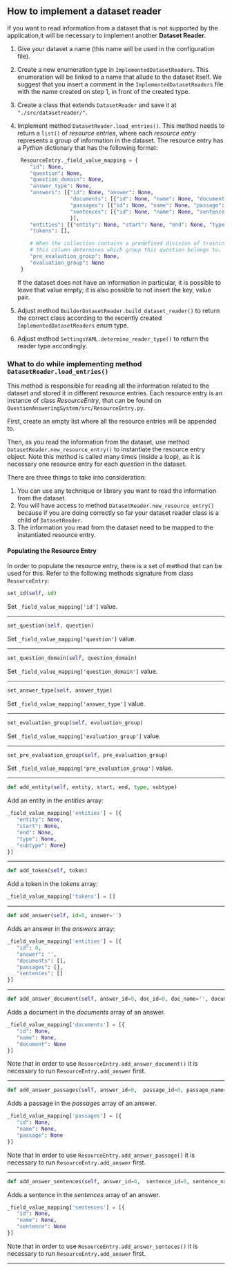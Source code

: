 ## How to implement a dataset reader

If you want to read information from a dataset that is not supported by the application,it will be necessary to 
implement another **Dataset Reader**.

1. Give your dataset a name (this name will be used in the configuration file).

2. Create a new enumeration type in `ImplementedDatasetReaders`. This enumeration will be linked
   to a name that allude to the dataset itself. We suggest that you insert a comment in the 
   `ImplementedDatasetReaders` file with the name created on step 1, in front of the created type.
   
3. Create a class that extends `DatasetReader` and save it at `"./src/datasetreader/"`. 
   
4. Implement method `DatasetReader.load_entries()`. This method needs to return a `list()` of *resource entries*,
where each *resource entry* represents a group of information in the dataset. The resource entry has a *Python* dictionary
that has the following format:
   
   ```python
    ResourceEntry._field_value_mapping = {
       "id": None,
       "question": None,
       "question_domain": None,
       "answer_type": None,
       "answers": [{"id": None, "answer": None,
                    "documents": [{"id": None, "name": None, "document": None}],
                    "passages": [{"id": None, "name": None, "passage": None}],
                    "sentences": [{"id": None, "name": None, "sentence": None}]
                    }],
       "entities": [{"entity": None, "start": None, "end": None, "type": None, "subtype": None}],
       "tokens": [],
   
       # When the collection contains a predefined division of training, dev, and test data,
       # this column determines which group this question belongs to. Possible values: None, 'train', 'dev', 'test'.
       "pre_evaluation_group": None,
       "evaluation_group": None
    }
    ```
   
   If the dataset does not have an information in particular, it is possible to leave that value empty; it
   is also possible to not insert the key, value pair.

5. Adjust method `BuilderDatasetReader.build_dataset_reader()` to return the correct class according to the 
recently created `ImplementedDatasetReaders` enum type.
   
6. Adjust method `SettingsYAML.determine_reader_type()` to return the reader type accordingly.
   
### What to do while implementing method `DatasetReader.load_entries()`

This method is responsible for reading all the information related to the dataset and stored it in different resource
entries. Each resource entry is an instance of class *ResourceEntry*, that can be found on
`QuestionAnsweringSystem/src/ResourceEntry.py`.

First, create an empty list where all the resource entries will be appended to.

Then, as you read the information from the dataset, use method `DatasetReader.new_resource_entry()` to instantiate
the resource entry object. Note this method is called many times (inside a loop), as it is necessary one resource entry 
for each *question* in the dataset.

There are three things to take into consideration:

   1. You can use any technique or library you want to read the information from the dataset.
   2. You will have access to method `DatasetReader.new_resource_entry()` because if you are doing correctly so far your 
      dataset reader class is a child of `DatasetReader`.
   3. The information you read from the dataset need to be mapped to the instantiated resource entry.

#### Populating the Resource Entry

In order to populate the resource entry, there is a set of method that can be used for this. Refer to the following
methods signature from class `ResourceEntry`:


```python
set_id(self, id)
```
Set `_field_value_mapping['id']` value.

---

```python
set_question(self, question)
```
Set `_field_value_mapping['question']` value.

---

```python
set_question_domain(self, question_domain)
```
Set `_field_value_mapping['question_domain']` value.

---

```python
set_answer_type(self, answer_type)
```
Set `_field_value_mapping['answer_type']` value.

---

```python
set_evaluation_group(self, evaluation_group)
```
Set `_field_value_mapping['evaluation_group']` value.

---

```python
set_pre_evaluation_group(self, pre_evaluation_group)
```
Set `_field_value_mapping['pre_evaluation_group']` value.

---

```python
def add_entity(self, entity, start, end, type, subtype)
```
Add an entity in the *entities* array:
```python
_field_value_mapping['entities'] = [{
   "entity": None,
   "start": None, 
   "end": None, 
   "type": None, 
   "subtype": None}   
}]
```
---

```python
def add_token(self, token)
```
Add a token in the *tokens* array:

```python
_field_value_mapping['tokens'] = []
```
---

```python
def add_answer(self, id=0, answer='')
```
Adds an answer in the *answers* array:
```python
_field_value_mapping['entities'] = [{
   "id": 0, 
   "answer": '',
   "documents": [],
   "passages": [],
   "sentences": []
}]
```

---

```python
def add_answer_document(self, answer_id=0, doc_id=0, doc_name='', document='')
```
Adds a document in the *documents* array of an answer.
```python
_field_value_mapping['documents'] = [{
   "id": None,
   "name": None,
   "document": None   
}]
```
Note that in order to use `ResourceEntry.add_answer_document()` it is necessary to run `ResourceEntry.add_answer` first.

---

```python
def add_answer_passages(self, answer_id=0,  passage_id=0, passage_name='', passage='')
```
Adds a passage in the *passages* array of an answer.
```python
_field_value_mapping['passages'] = [{
   "id": None,
   "name": None,
   "passage": None   
}]
```
Note that in order to use `ResourceEntry.add_answer_passage()` it is necessary to run `ResourceEntry.add_answer` first.

---

```python
def add_answer_sentences(self, answer_id=0,  sentence_id=0, sentence_name='', sentence='')
```
Adds a sentence in the *sentences* array of an answer.
```python
_field_value_mapping['sentences'] = [{
   "id": None,
   "name": None,
   "sentence": None   
}]
```
Note that in order to use `ResourceEntry.add_answer_senteces()` it is necessary to run `ResourceEntry.add_answer` first.

---